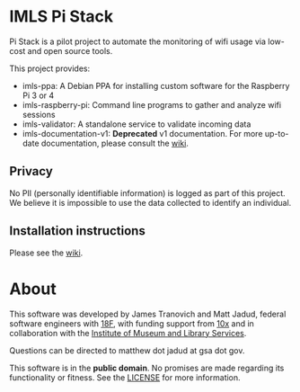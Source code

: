 # IMLS Pi Stack

Pi Stack is a pilot project to automate the monitoring of wifi usage via low-cost and open source tools.

This project provides:

- imls-ppa: A Debian PPA for installing custom software for the Raspberry Pi 3 or 4
- imls-raspberry-pi: Command line programs to gather and analyze wifi sessions
- imls-validator: A standalone service to validate incoming data
- imls-documentation-v1: __Deprecated__ v1 documentation. For more up-to-date documentation, please consult the [wiki](https://github.com/18F/imls-pi-stack/wiki).

## Privacy

No PII (personally identifiable information) is logged as part of this project. We believe it is impossible to use the data collected to identify an individual.

## Installation instructions

Please see the [wiki](https://github.com/18F/imls-pi-stack/wiki).

# About

This software was developed by James Tranovich and Matt Jadud, federal software engineers with [18F](https://18f.gsa.gov/), with funding support from [10x](https://10x.gsa.gov/) and in collaboration with the [Institute of Museum and Library Services](https://imls.gov/).

Questions can be directed to matthew dot jadud at gsa dot gov.

This software is in the **public domain**. No promises are made regarding its functionality or fitness. See the [LICENSE](./LICENSE.md) for more information.
